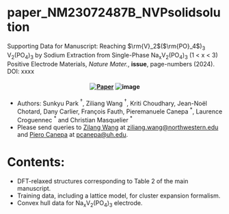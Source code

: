 # paper_NM23072487B_NVPsolidsolution
Supporting Data for Manuscript: Reaching  $\rm{V}_2$($\rm{PO}_4$)<sub>3</sub> V<sub>2</sub>(PO<sub>4</sub>)<sub>3</sub> by Sodium Extraction from Single-Phase Na<sub>x</sub>V<sub>2</sub>(PO<sub>4</sub>)<sub>3</sub> (1 &#x3c; x &#x3c; 3) Positive Electrode Materials, *Nature Mater.*, **issue**, page-numbers (2024). DOI: xxxx   
<h4 align="center">

[![Paper](https://img.shields.io/badge/Nature%20Mater.-xxxx-orange)]() 
![image](https://zenodo.org/badge/845747850.svg)

</h4>



- Authors: Sunkyu Park $^\dagger$, Ziliang Wang $^\dagger$, Kriti Choudhary, Jean-No&#xeb;l Chotard, Dany Carlier, Fran&#xe7;ois Fauth, Pieremanuele Canepa <sup>\*</sup>, Laurence Croguennec <sup>\*</sup> and Christian Masquelier <sup>\*</sup>
- Please send queries to [Zilang Wang](https://sites.google.com/site/wolvertonresearchgroup/members/ziliang-wang) at <ziliang.wang@northwestern.edu> and [Piero Canepa](https://caneparesearch.org/team/Piero-Canepa/) at <pcanepa@uh.edu>.

# Contents:
- DFT-relaxed structures corresponding to Table 2 of the main manuscript.
- Training data, including a lattice model, for cluster expansion formalism.
- Convex hull data for Na<sub>x</sub>V<sub>2</sub>(PO<sub>4</sub>)<sub>3</sub> electrode.
